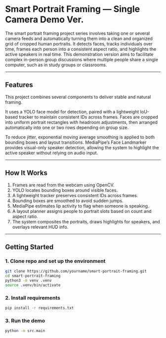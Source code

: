 # Smart Portrait Framing — Single Camera Demo Ver.

The smart portrait framing project series involves taking one or several camera feeds and automatically turning them into a clean and organized grid of cropped human portraits. It detects faces, tracks individuals over time, frames each person into a consistent aspect ratio, and highlights the active speakers in real time. This demonstration version aims to facilitate complex in-person group discussions where multiple people share a single computer, such as in study groups or classrooms.

---

## Features
This project combines several components to deliver stable and natural framing.  

It uses a YOLO face model for detection, paired with a lightweight IoU-based tracker to maintain consistent IDs across frames. Faces are cropped into uniform portrait rectangles with headroom adjustments, then arranged automatically into one or two rows depending on group size.  

To reduce jitter, exponential moving average smoothing is applied to both bounding boxes and layout transitions. MediaPipe’s Face Landmarker provides visual-only speaker detection, allowing the system to highlight the active speaker without relying on audio input.  

---

## How It Works
1. Frames are read from the webcam using OpenCV.  
2. YOLO locates bounding boxes around visible faces.  
3. A lightweight tracker preserves consistent IDs across frames.  
4. Bounding boxes are smoothed to avoid sudden jumps.  
5. MediaPipe estimates lip activity to flag when someone is speaking.  
6. A layout planner assigns people to portrait slots based on count and aspect ratio.  
7. The system composites the portraits, draws highlights for speakers, and overlays relevant HUD info. 

---

## Getting Started

### 1. Clone repo and set up the environment
```bash
git clone https://github.com/yourname/smart-portrait-framing.git
cd smart-portrait-framing
python3 -m venv .venv
source .venv/bin/activate
```

### 2. Install requirements
```bash
pip install -r requirements.txt
```

### 3. Run the demo
```bash
python -m src.main
```
